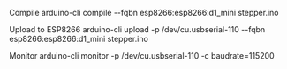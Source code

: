 Compile
arduino-cli compile --fqbn esp8266:esp8266:d1_mini stepper.ino


Upload to ESP8266
arduino-cli upload -p /dev/cu.usbserial-110 --fqbn esp8266:esp8266:d1_mini stepper.ino

Monitor
arduino-cli monitor -p /dev/cu.usbserial-110 -c baudrate=115200